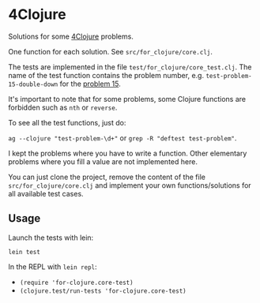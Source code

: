 # 4Clojure

Solutions for some [4Clojure](https://4clojure.com) problems.

One function for each solution. See `src/for_clojure/core.clj`.

The tests are implemented in the file `test/for_clojure/core_test.clj`. The name
of the test function contains the problem number,
e.g. `test-problem-15-double-down` for
the [problem 15](https://www.4clojure.com/problem/15).

It's important to note that for some problems, some Clojure functions are
forbidden such as `nth` or `reverse`.

To see all the test functions, just do:

`ag --clojure "test-problem-\d+"` or `grep -R "deftest test-problem"`.

I kept the problems where you have to write a function. Other elementary
problems where you fill a value are not implemented here.

You can just clone the project, remove the content of the file
`src/for_clojure/core.clj` and implement your own functions/solutions for
all available test cases.

## Usage

Launch the tests with lein:

`lein test`

In the REPL with `lein repl`:

- `(require 'for-clojure.core-test)`
- `(clojure.test/run-tests 'for-clojure.core-test)`
